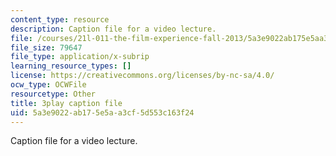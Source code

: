```yaml
---
content_type: resource
description: Caption file for a video lecture.
file: /courses/21l-011-the-film-experience-fall-2013/5a3e9022ab175e5aa3cf5d553c163f24_eO3RNUAFtDE.vtt
file_size: 79647
file_type: application/x-subrip
learning_resource_types: []
license: https://creativecommons.org/licenses/by-nc-sa/4.0/
ocw_type: OCWFile
resourcetype: Other
title: 3play caption file
uid: 5a3e9022-ab17-5e5a-a3cf-5d553c163f24
---
```

Caption file for a video lecture.